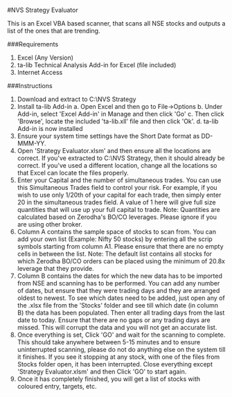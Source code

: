 #NVS Strategy Evaluator

This is an Excel VBA based scanner, that scans all NSE stocks and outputs a list of the ones that are trending.

###Requirements
1. Excel (Any Version)
2. ta-lib Technical Analysis Add-in for Excel (file included)
3. Internet Access

###Instructions
1. Download and extract to C:\NVS Strategy
2. Install ta-lib Add-in
 a. Open Excel and then go to File->Options
 b. Under Add-in, select 'Excel Add-in' in Manage and then click 'Go'
 c. Then click 'Browse', locate the included 'ta-lib.xll' file and then click 'Ok'.
 d. ta-lib Add-in is now installed
3. Ensure your system time settings have the Short Date format as DD-MMM-YY.
4. Open 'Strategy Evaluator.xlsm' and then ensure all the locations are correct. If you've extracted to C:\NVS Strategy, then it should already be correct.
If you've used a different location, change all the locations so that Excel can locate the files properly.
5. Enter your Capital and the number of simultaneous trades. You can use this Simultaneous Trades field to control your risk.
For example, if you wish to use only 1/20th of your capital for each trade, then simply enter 20 in the simultaneous trades field. A value of 1 here will give
full size quantities that will use up your full capital to trade.
Note: Quantities are calculated based on Zerodha's BO/CO leverages. Please ignore if you are using other broker.
6. Column A contains the sample space of stocks to scan from. You can add your own list (Example: Nifty 50 stocks) by entering all the scrip symbols starting from 
column A1. Please ensure that there are no empty cells in between the list.
Note: The default list contains all stocks for which Zerodha BO/CO orders can be placed using the minimum of 20.8x leverage that they provide.
7. Column B contains the dates for which the new data has to be imported from NSE and scanning has to be performed. You can add any number of dates, but ensure 
that they were trading days and they are arranged oldest to newest. To see which dates need to be added, just open any of the .xlsx file from the 'Stocks' 
folder and see till which date (in column B) the data has been populated. Then enter all trading days from the last date to today. Ensure that there are no
gaps or any trading days are missed. This will corrupt the data and you will not get an accurate list.
8. Once everything is set, Click 'GO' and wait for the scanning to complete. This should take anywhere between 5-15 minutes and to ensure uninterrupted 
scanning, please do not do anything else on the system till it finishes. If you see it stopping at any stock, with one of the files from Stocks folder open, 
it has been interrupted. Close everything except 'Strategy Evaluator.xlsm' and then Click 'GO' to start again.
9. Once it has completely finished, you will get a list of stocks with coloured entry, targets, etc.


